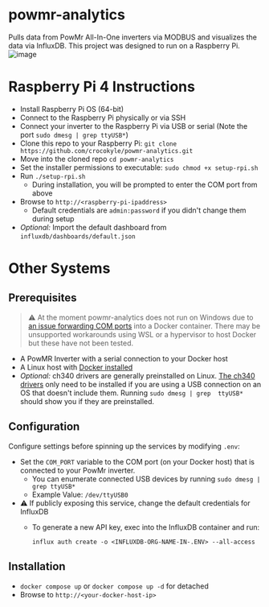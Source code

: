 # powmr-analytics
Pulls data from PowMr All-In-One inverters via MODBUS and visualizes the data via InfluxDB. This project was designed 
to run on a Raspberry Pi.
![image](https://github.com/crocokyle/powmr-analytics/assets/11140843/e86a8dfe-16fc-4057-8066-949280cebeb0)

# Raspberry Pi 4 Instructions

- Install Raspberry Pi OS (64-bit)
- Connect to the Raspberry Pi physically or via SSH
- Connect your inverter to the Raspberry Pi via USB or serial (Note the port `sudo dmesg | grep ttyUSB*`)
- Clone this repo to your Raspberry Pi: `git clone https://github.com/crocokyle/powmr-analytics.git`
- Move into the cloned repo `cd powmr-analytics`
- Set the installer permissions to executable: `sudo chmod +x setup-rpi.sh`
- Run `./setup-rpi.sh`
  - During installation, you will be prompted to enter the COM port from above
- Browse to `http://<raspberry-pi-ipaddress>`
  - Default credentials are `admin:password` if you didn't change them during setup 
- *Optional:* Import the default dashboard from `influxdb/dashboards/default.json`

# Other Systems

## Prerequisites

> ⚠️ At the moment powmr-analytics does not run on Windows due to 
> [an issue forwarding COM ports](https://github.com/docker/for-win/issues/1018)
> into a Docker container. There may be unsupported workarounds using WSL or a hypervisor to host Docker but these 
> have not been tested.

- A PowMR Inverter with a serial connection to your Docker host
- A Linux host with [Docker installed](https://docs.docker.com/engine/install/)
- *Optional:* ch340 drivers are generally preinstalled on Linux. [The ch340 drivers](driver/ch340_drivers) only need 
  to be installed if you are using a USB connection on an OS that doesn't include them. Running `sudo dmesg | grep 
  ttyUSB*` should show you if they are preinstalled.

## Configuration

Configure settings before spinning up the services by modifying `.env`:
- Set the `COM_PORT` variable to the COM port (on your Docker host) that is connected to your PowMr inverter.
  - You can enumerate connected USB devices by running `sudo dmesg | grep ttyUSB*` 
  - Example Value: `/dev/ttyUSB0`
- ⚠️ If publicly exposing this service, change the default credentials for InfluxDB
  - To generate a new API key, exec into the InfluxDB container and run:
  
    `influx auth create -o <INFLUXDB-ORG-NAME-IN-.ENV> --all-access`


## Installation

- `docker compose up` or `docker compose up -d` for detached
- Browse to `http://<your-docker-host-ip>`
